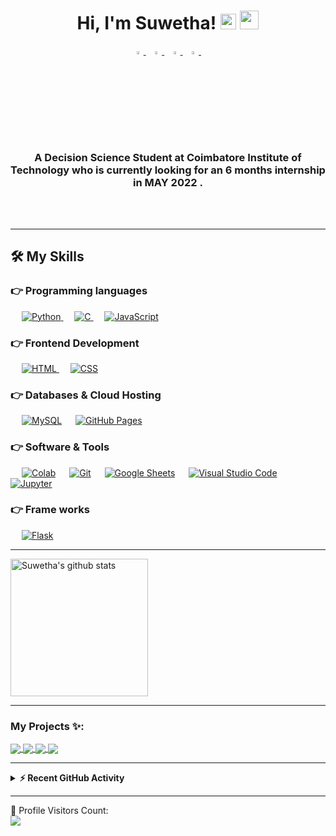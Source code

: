<h1 align="center">Hi, I'm Suwetha! <img src="https://media.giphy.com/media/hvRJCLFzcasrR4ia7z/giphy.gif" width="25px">  <img src= "https://media.tenor.com/images/2adfe94e69139f3e22623b61d375a7a7/tenor.gif" width= "30" height= "30"></h1>

<p align="center">
  <a href="https://www.linkedin.com/in/suwetha/">
   <img src="https://img.icons8.com/color/48/000000/linkedin.png" width="3.5%"/>
    </a><span>&nbsp;</span>
  <a href="mailto:gksuwetha@gmail.com">
    <img src="https://img.icons8.com/fluent/48/000000/gmail.png" width="3.5%"/>
  </a><span>&nbsp;</span>
  <a href="https://github.com/SuwethaGovindaraj">
    <img src="https://img.icons8.com/fluent/48/000000/github.png" width="3.5%"/>
  </a><span>&nbsp;</span>
  <a href="https://wa.me/9894087889">
    <img src="https://img.icons8.com/fluent/48/000000/whatsapp.png" width="3.5%"/>
  </a><span>&nbsp;</span>
</p>
<h3 align="center">A Decision Science Student at Coimbatore Institute of Technology who is currently looking for an   
  6 months internship in MAY 2022 . </h3>
<br>
<br>


-------

## 🛠️ My Skills
### 👉 Programming languages

<p align="left"> 
  &emsp;
   <a href="https://www.python.org" target="_blank">
    <img alt="Python" src="https://img.shields.io/badge/Python%20-%2314354C.svg?logo=python&logoColor=white">
  </a>
  &emsp; 
  <a href="https://www.cprogramming.com/" target="_blank"> 
    <img alt="C" src="https://img.shields.io/badge/C%20-%232370ED.svg?logo=c&logoColor=white">
  </a> 
  &emsp;
  <a href="https://developer.mozilla.org/en-US/docs/Web/JavaScript" target="_blank"> 
     <img alt="JavaScript" src="https://img.shields.io/badge/JavaScript%20-%23F7DF1E.svg?logo=javascript&logoColor=black">
   </a>
  
  
</p>

### 👉 Frontend Development
<p align="left"> 
  &emsp; 
  <a href="https://www.w3.org/html/" target="_blank"> 
   <img alt="HTML" src="https://img.shields.io/badge/HTML5%20-%23E34F26.svg?logo=html5&logoColor=white">
  </a>   
  &emsp;
  <a href="https://www.w3schools.com/css/" target="_blank">
    <img alt="CSS" src="https://img.shields.io/badge/CSS%20-%231572B6.svg?logo=css3&logoColor=white">
  </a> 
   
</p>

### 👉 Databases & Cloud Hosting
<p align="left">
  &emsp;
    <a href="https://www.mysql.com/"><img alt="MySQL" src="https://img.shields.io/badge/MySQL-%2300f.svg?style=flat&llogo=mysql&logoColor=white"></a>
  &emsp;
    <a href="https://www.github.com"><img alt="GitHub Pages" src="https://img.shields.io/badge/GitHub%20Pages-%23327FC7.svg?style=flat&llogo=github&logoColor=white"></a>

 </p>
  
 ### 👉 Software & Tools
 
<p>
  &emsp;
    <a href="#"><img alt="Colab" src="https://img.shields.io/badge/Colab-00b56a.svg?logo=google-colab&logoColor=white"></a>
  &emsp;
    <a href="#"><img alt="Git" src="https://img.shields.io/badge/Git%20-%23F05033.svg?logo=git&logoColor=white"></a>
  &emsp;
    <a href="#"><img alt="Google Sheets" src="https://img.shields.io/badge/Google%20Sheets%20-%2334A853.svg?logo=google%20sheets&logoColor=white"></a>
  &emsp;
    <a href="#"><img alt="Visual Studio Code" src="https://img.shields.io/badge/Visual%20Studio%20Code-0078d7.svg?logo=visual-studio-code&logoColor=white"></a>
  &emsp;
    <a href="#"><img alt="Jupyter" src="https://img.shields.io/badge/Jupyter%20-%23F37626.svg?logo=Jupyter&logoColor=white"></a>

</p>

 ### 👉 Frame works
 
<p>
  &emsp;
    <a href="#"><img alt="Flask" src="https://img.shields.io/badge/flask-00b56a.svg?logo=flask&logoColor=white"></a>
 

<br/>
  
  
-------


 
  <a href="https://github.com/SuwethaGovindaraj">
   <img align="center" src="https://github-readme-stats.vercel.app/api?username=SuwethaGovindaraj&count_private=true&hide=stars&show_icons=true&theme=dark&line_height=27" alt="Suwetha's github stats" height="220px" />
  </a>
  
-------

### My Projects ✨:
  
<a href="https://github.com/SuwethaGovindaraj/Loan-Eligibility-Prediction">
  <img align="center" src="https://github-readme-stats.vercel.app/api/pin/?username=SuwethaGovindaraj&repo=Loan-Eligibility-Prediction&theme=tokyonight" />
</a>

<a href="https://github.com/SuwethaGovindaraj/Flight-Fare-Prediction">
 <img align="center" src="https://github-readme-stats.vercel.app/api/pin/?username=SuwethaGovindaraj&repo=Flight-Fare-Prediction&theme=tokyonight" />
</a>

<a href="https://github.com/SuwethaGovindaraj/Resume_Screening_model">
  <img align="center" src="https://github-readme-stats.vercel.app/api/pin/?username=SuwethaGovindaraj&repo=Resume_Screening_model&theme=tokyonight" />
</a>

<a href="https://github.com/SuwethaGovindaraj/Employee_Retention">
 <img align="center" src="https://github-readme-stats.vercel.app/api/pin/?username=SuwethaGovindaraj&repo=Employee_Retention&theme=tokyonight" />
</a>

 
 ------
  <details>
  <summary><b>⚡ Recent GitHub Activity</b></summary>
  <br/>
   <a href="https://github.com/SuwethaGovindaraj"><img alt=" SuwethaGovindaraj's Activity Graph" src="https://activity-graph.herokuapp.com/graph?username=SuwethaGovindaraj&custom_title=Suwetha%20's%20Contribution%20Graph&theme=react-dark" /></a>
  <br/>

</details>
  
 ------
 🎢 Profile Visitors Count:  
![](https://visitor-badge.glitch.me/badge?page_id=SuwethaGovindaraj)



<!--
**SuwethaGovindaraj/SuwethaGovindaraj** is a ✨ _special_ ✨ repository because its `README.md` (this file) appears on your GitHub profile.

Here are some ideas to get you started:

- 🔭 I’m currently working on ...
- 🌱 I’m currently learning ...
- 👯 I’m looking to collaborate on ...
- 🤔 I’m looking for help with ...
- 💬 Ask me about ...
- 📫 How to reach me: ...
- 😄 Pronouns: ...
- ⚡ Fun fact: ...
-->
